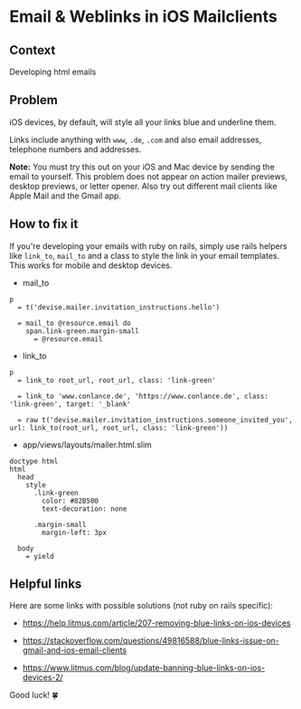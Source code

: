 # Email & Weblinks in iOS Mailclients

## Context

Developing html emails

## Problem

iOS devices, by default, will style all your links blue and underline them.

Links include anything with `www`, `.de`, `.com` and also email addresses, telephone numbers and addresses.

**Note:** You must try this out on your iOS and Mac device by sending the email to yourself. This problem does not appear on action mailer previews, desktop previews, or letter opener. Also try out different mail clients like Apple Mail and the Gmail app.

## How to fix it

If you're developing your emails with ruby on rails, simply use rails helpers like `link_to`, `mail_to` and a class to style the link in your email templates. This works for mobile and desktop devices.

* mail_to
```
p
  = t('devise.mailer.invitation_instructions.hello')

  = mail_to @resource.email do
    span.link-green.margin-small
      = @resource.email
```

* link_to
```
p
  = link_to root_url, root_url, class: 'link-green'

  = link_to 'www.conlance.de', 'https://www.conlance.de', class: 'link-green', target: '_blank'

  = raw t('devise.mailer.invitation_instructions.someone_invited_you', url: link_to(root_url, root_url, class: 'link-green'))

```

* app/views/layouts/mailer.html.slim
```
doctype html
html
  head
    style
      .link-green
        color: #82B500
        text-decoration: none

      .margin-small
        margin-left: 3px

  body
    = yield
```

## Helpful links

Here are some links with possible solutions (not ruby on rails specific):

* https://help.litmus.com/article/207-removing-blue-links-on-ios-devices

* https://stackoverflow.com/questions/49816588/blue-links-issue-on-gmail-and-ios-email-clients

* https://www.litmus.com/blog/update-banning-blue-links-on-ios-devices-2/

Good luck! :four_leaf_clover:
